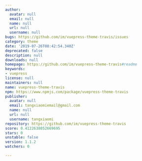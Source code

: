 ```yaml
---
author:
  avatar: null
  email: null
  name: null
  url: null
  username: null
bugs: https://github.com/im/vuepress-theme-travis/issues
category: theme
date: '2019-07-26T08:42:54.340Z'
deprecated: false
description: null
downloads: null
homepage: https://github.com/im/vuepress-theme-travis#readme
keywords:
- vuepress
license: null
maintainers: null
name: vuepress-theme-travis
npm: https://www.npmjs.com/package/vuepress-theme-travis
publisher:
  avatar: null
  email: tangxiaomiemail@gmail.com
  name: null
  url: null
  username: tangxiaomi
repository: https://github.com/im/vuepress-theme-travis
score: 0.4122638052669695
stars: 0
unstable: false
version: 1.1.2
watchers: 0

---
```


